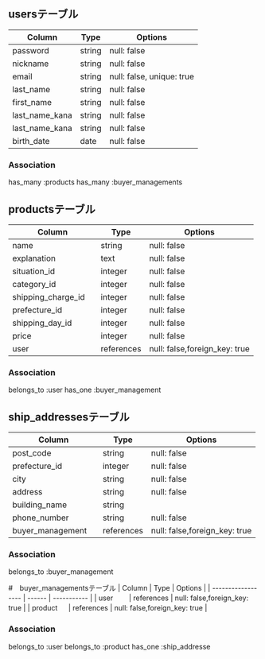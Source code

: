 ## usersテーブル
| Column             | Type   | Options     |
| ------------------ | ------ | ----------- |
| password           | string | null: false |
| nickname           | string | null: false |
| email              | string | null: false, unique: true |
| last_name          | string | null: false |
| first_name         | string | null: false |
| last_name_kana     | string | null: false |
| last_name_kana     | string | null: false |
| birth_date         | date   | null: false |

### Association
has_many :products
has_many :buyer_managements



## productsテーブル
| Column             | Type   | Options     |
| ------------------ | ------ | ----------- |
| name               | string | null: false |
| explanation　　　   | text   | null: false |
| situation_id       | integer| null: false |
| category_id        | integer| null: false |
| shipping_charge_id　| integer| null: false |
| prefecture_id      | integer| null: false |
| shipping_day_id   | integer| null: false |
| price              | integer| null: false |
| user　　            | references | null: false,foreign_key: true |

### Association
belongs_to :user
has_one :buyer_management




## ship_addressesテーブル
| Column             | Type   | Options     |
| ------------------ | ------ | ----------- |
| post_code    　　  | string  | null: false |
| prefecture_id   　| integer| null: false |
| city               | string | null: false |
| address            | string | null: false |
| building_name      | string |             |
| phone_number       | string | null: false |
| buyer_management　 | references | null: false,foreign_key: true |

### Association
belongs_to :buyer_management


#　buyer_managementsテーブル
| Column             | Type   | Options     |
| ------------------ | ------ | ----------- |
| user　　            | references | null: false,foreign_key: true |
| product   　        | references | null: false,foreign_key: true |

### Association
belongs_to :user
belongs_to :product
has_one :ship_addresse
